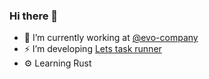 ### Hi there 👋

- 🔭 I’m currently working at [@evo-company](https://github.com/evo-company)
- ⚡ I’m developing [Lets task runner](https://github.com/lets-cli/lets)
- ⚙️ Learning Rust

<!--
**kindermax/kindermax** is a ✨ _special_ ✨ repository because its `README.md` (this file) appears on your GitHub profile.

Here are some ideas to get you started:

- 🔭 I’m currently working on ...
- 🌱 I’m currently learning ...
- 👯 I’m looking to collaborate on ...
- 🤔 I’m looking for help with ...
- 💬 Ask me about ...
- 📫 How to reach me: ...
- 😄 Pronouns: ...
- ⚡ Fun fact: ...
-->
